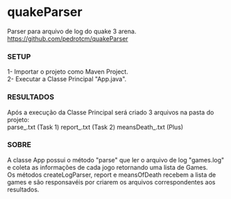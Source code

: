 # quakeParser
Parser para arquivo de log do quake 3 arena.
https://github.com/pedrotcm/quakeParser

<h3>SETUP</h3>
1- Importar o projeto como Maven Project.</br>
2- Executar a Classe Principal "App.java".

<h3>RESULTADOS</h3>
  Após a execução da Classe Principal será criado 3 arquivos na pasta do projeto:</br>
parse_.txt (Task 1)
report_.txt (Task 2)
meansDeath_.txt (Plus)

<h3>SOBRE</h3>
  A classe App possui o método "parse" que ler o arquivo de log "games.log" e coleta as informações de cada jogo retornando uma lista de Games.</br>
  Os métodos createLogParser, report e meansOfDeath recebem a lista de games e são responsavéis por criarem os arquivos correspondentes aos resultados.
